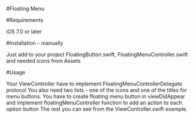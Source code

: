 #Floating Menu


#Requirements

iOS 7.0 or later

#Installation - manually

Just add to your project FloatingButton.swift, FloatingMenuController.swift and needed icons from Assets

#Usage

Your ViewController have to implement FloatingMenuControllerDelegate protocol
You also need two lists - one of the icons and one of the titles for menu buttons.
You have to create floating menu button in viewDidAppear and implement floatingMenuController function to add an action to each option button
The rest you can see from the ViewController.swift example.
